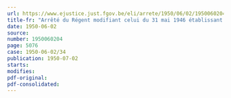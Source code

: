 ```yaml
---
url: https://www.ejustice.just.fgov.be/eli/arrete/1950/06/02/1950060204/justel
title-fr: "Arrêté du Régent modifiant celui du 31 mai 1946 établissant un régime de financement par l'Etat des stations thermales d'intérêt général"
date: 1950-06-02
source:
number: 1950060204
page: 5076
case: 1950-06-02/34
publication: 1950-07-02
starts:
modifies:
pdf-original:
pdf-consolidated:
---
```


